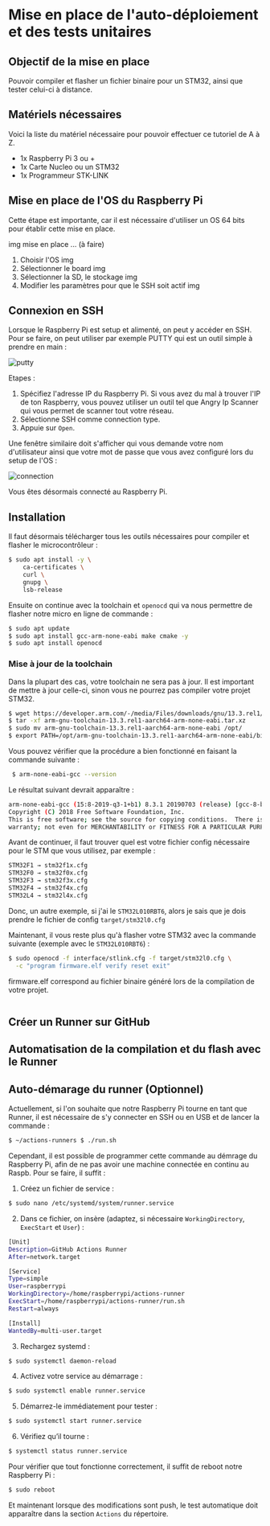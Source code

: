 # Mise en place de l'auto-déploiement et des tests unitaires

## Objectif de la mise en place

Pouvoir compiler et flasher un fichier binaire pour un STM32, ainsi que tester celui-ci à distance.

## Matériels nécessaires

Voici la liste du matériel nécessaire pour pouvoir effectuer ce tutoriel de A à Z.

- 1x Raspberry Pi 3 ou +
- 1x Carte Nucleo ou un STM32
- 1x Programmeur STK-LINK

## Mise en place de l'OS du Raspberry Pi

Cette étape est importante, car il est nécessaire d'utiliser un OS 64 bits pour établir cette mise en place.

img mise en place ... (à faire)

1. Choisir l'OS
   img
3. Sélectionner le board
   img
5. Sélectionner la SD, le stockage
   img
7. Modifier les paramètres pour que le SSH soit actif
img

## Connexion en SSH

Lorsque le Raspberry Pi est setup et alimenté, on peut y accéder en SSH.
Pour se faire, on peut utiliser par exemple PUTTY qui est un outil simple à prendre en main :

![putty](img/ssh_on_putty.png)

Etapes :
1. Spécifiez l'adresse IP du Raspberry Pi. Si vous avez du mal à trouver l'IP de ton Raspberry, vous pouvez utiliser un outil tel que Angry Ip Scanner qui vous permet de scanner tout votre réseau.
2. Sélectionne SSH comme connection type.
3. Appuie sur `Open`.

Une fenêtre similaire doit s'afficher qui vous demande votre nom d'utilisateur ainsi que votre mot de passe que vous avez configuré lors du setup de l'OS :

![connection](img/rasp_connection.png) 

Vous êtes désormais connecté au Raspberry Pi.

## Installation

Il faut désormais télécharger tous les outils nécessaires pour compiler et flasher le microcontrôleur :

```bash
$ sudo apt install -y \
    ca-certificates \
    curl \
    gnupg \
    lsb-release
```

Ensuite on continue avec la toolchain et `openocd` qui va nous permettre de flasher notre micro en ligne de commande :

```bash
$ sudo apt update
$ sudo apt install gcc-arm-none-eabi make cmake -y
$ sudo apt install openocd
```

### Mise à jour de la toolchain

Dans la plupart des cas, votre toolchain ne sera pas à jour. Il est important de mettre à jour celle-ci, sinon vous ne pourrez pas compiler votre projet STM32.

```bash
$ wget https://developer.arm.com/-/media/Files/downloads/gnu/13.3.rel1/binrel/arm-gnu-toolchain-13.3.rel1-aarch64-arm-none-eabi.tar.xz
$ tar -xf arm-gnu-toolchain-13.3.rel1-aarch64-arm-none-eabi.tar.xz
$ sudo mv arm-gnu-toolchain-13.3.rel1-aarch64-arm-none-eabi /opt/
$ export PATH=/opt/arm-gnu-toolchain-13.3.rel1-aarch64-arm-none-eabi/bin:$PATH
```

Vous pouvez vérifier que la procédure a bien fonctionné en faisant la commande suivante :

```bash
 $ arm-none-eabi-gcc --version
```

Le résultat suivant devrait apparaître :

```bash
arm-none-eabi-gcc (15:8-2019-q3-1+b1) 8.3.1 20190703 (release) [gcc-8-branch revision 273027]
Copyright (C) 2018 Free Software Foundation, Inc.
This is free software; see the source for copying conditions.  There is NO
warranty; not even for MERCHANTABILITY or FITNESS FOR A PARTICULAR PURPOSE.
```

Avant de continuer, il faut trouver quel est votre fichier config nécessaire pour le STM que vous utilisez, par exemple :

```bash
STM32F1 → stm32f1x.cfg
STM32F0 → stm32f0x.cfg
STM32F3 → stm32f3x.cfg
STM32F4 → stm32f4x.cfg
STM32L4 → stm32l4x.cfg
```

Donc, un autre exemple, si j'ai le `STM32L010RBT6`, alors je sais que je dois prendre le fichier de config `target/stm32l0.cfg`

Maintenant, il vous reste plus qu'à flasher votre STM32 avec la commande suivante (exemple avec le `STM32L010RBT6`) :

```bash
$ sudo openocd -f interface/stlink.cfg -f target/stm32l0.cfg \
  -c "program firmware.elf verify reset exit"
```

firmware.elf correspond au fichier binaire généré lors de la compilation de votre projet.

```bash

```

## Créer un Runner sur GitHub

## Automatisation de la compilation et du flash avec le Runner

## Auto-démarage du runner (Optionnel)

Actuellement, si l'on souhaite que notre Raspberry Pi tourne en tant que Runner, il est nécessaire de s'y connecter en SSH ou en USB et de lancer la commande :

```bash
$ ~/actions-runners $ ./run.sh
```

Cependant, il est possible de programmer cette commande au démrage du Raspberry Pi, afin de ne pas avoir une machine connectée en continu au Raspb. Pour se faire, il suffit :

1. Créez un fichier de service :
```bash
$ sudo nano /etc/systemd/system/runner.service
```
2. Dans ce fichier, on insère (adaptez, si nécessaire `WorkingDirectory`, `ExecStart` et `User`) :
```bash
[Unit]
Description=GitHub Actions Runner
After=network.target

[Service]
Type=simple
User=raspberrypi
WorkingDirectory=/home/raspberrypi/actions-runner
ExecStart=/home/raspberrypi/actions-runner/run.sh
Restart=always

[Install]
WantedBy=multi-user.target
```
3. Rechargez systemd :
```bash
$ sudo systemctl daemon-reload
```
4. Activez votre service au démarrage :
```bash
$ sudo systemctl enable runner.service
```
5. Démarrez-le immédiatement pour tester :
```bash
$ sudo systemctl start runner.service
```
6. Vérifiez qu’il tourne :
```bash
$ systemctl status runner.service
```

Pour vérifier que tout fonctionne correctement, il suffit de reboot notre Raspberry Pi :
```bash
$ sudo reboot
```

Et maintenant lorsque des modifications sont push, le test automatique doit apparaître dans la section `Actions` du répertoire.
